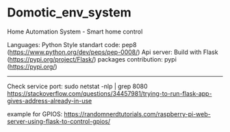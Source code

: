 # Domotic_env_system
Home Automation System - Smart home control

Languages: Python
Style standart code: pep8 (https://www.python.org/dev/peps/pep-0008/)
Api server: Build with Flask (https://pypi.org/project/Flask/)
packages contribution: pypi (https://pypi.org/)

---------
Check service port: sudo netstat -nlp | grep 8080
https://stackoverflow.com/questions/34457981/trying-to-run-flask-app-gives-address-already-in-use 

example for GPIOS: https://randomnerdtutorials.com/raspberry-pi-web-server-using-flask-to-control-gpios/
